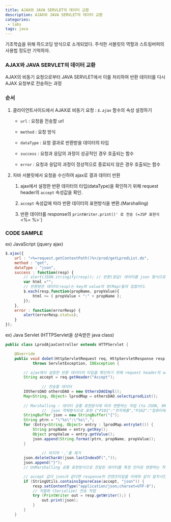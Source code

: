 ```yaml
---
title: AJAX와 JAVA SERVLET의 데이터 교환
description: AJAX와 JAVA SERVLET의 데이터 교환
categories:
 - labs
tags: java
---
```


기초학습을 위해 하드코딩 방식으로 소개되었다. 주석한 서블릿의 역할과 스트링버퍼의 사용법 정도만 기억하자.

### AJAX와 JAVA SERVLET의 데이터 교환
AJAX의 비동기 요청으로부터 JAVA SERVLET에서 이를 처리하여 반환 데이터를 다시 AJAX 요청부로 전송하는 과정

### 순서
1. 클라이언트사이드에서 AJAX로 비동기 요청
 : *`$.ajax`* 함수의 속성 설정하기
	- `url` : 요청을 전송할 url

	- `method` : 요청 방식

	- `dataType` : 요청 결과로 반환받을 데이터의 타입
	
	- `success` : 요청과 응답의 과정이 성공적인 경우 호출되는 함수
	
	- `error` : 요청과 응답의 과정이 정상적으로 종료되지 않은 경우 호출되는 함수
	
2. 자바 서블릿에서 요청을 수신하여 ajax로 결과 데이터 반환
	
    1. ajax에서 설정한 반환 데이터의 타입(dataType)을 확인하기 위해 request header의 `accept` 속성값을 확인.
    
    2. `accept` 속성값에 따라 반환 데이터의 표현방식을 변환.(Marshalling)
    
    3. 반환 데이터를 response의 `printWriter.print()' 로 전송 (=JSP 표현식 `<%= %>`)

### CODE SAMPLE
ex) JavaScript (jquery ajax)
````javascript
$.ajax({
    url : "<%=request.getContextPath()%>/prod/getLprodList.do", 
    method : "get",
    dataType : "json",
    success : function(resp) {
        // alert(JSON.stringify(resp)); // 반환(응답) 데이터를 json 형식으로 변환하여 확인
        var html =""; 
        // 반환받은 데이터(resp)는 key와 value의 쌍(Map)들의 집합이다.
        $.each(resp,function(propName, propValue){
            html += ( propValue + ":" + propName );
        });
    },
    error : function(errorResp) {
        alert(errorResp.status);
    }
});

````

ex) Java Servlet (HTTPServlet을 상속받은 java class)
````java
public class LprodAjaxController extends HTTPServlet {

	@Override
	public void doGet(HttpServletRequest req, HttpServletResponse resp) // ajax 요청 방식과 동일한 메소드 오버라이드
			throws ServletException, IOException {

		// ajax에서 설정한 반환 데이터의 타입을 확인하기 위해 request header의 accept 값을 확인한다.
		String accept = req.getHeader("Accept");
		
                // 전송할 데이터
		IOthersDAO othersDAO = new OthersDAOImpl();
		Map<String, Object> lprodMap = othersDAO.selectLprodList(); 
        
		// Marshalling : 데이터 공통 표현방식에 따라 변환하는 작업 (to JSON, XML...)
                //  json 객체형식으로 표현 {"P101":"전자제품","P102":"컴퓨터제품",...}
		StringBuffer json = new StringBuffer("{");
		String ptrn = "\"%s\":\"%s\",";
		for (Entry<String, Object> entry : lprodMap.entrySet()) {
			String propName = entry.getKey();
			Object propValue = entry.getValue();
			json.append(String.format(ptrn, propName, propValue));
		}
		
                // 마지막 ','를 제거
		json.deleteCharAt(json.lastIndexOf(","));
		json.append("}");
		// UnMarshalling 공통 표현방식으로 전달된 데이터를 특정 언어로 변환하는 작업(from JSON, XML)

		// accept 값이 json과 같다면 response의 컨텐츠타입을 아래와 같이 일치시킨다.
		if (StringUtils.containsIgnoreCase(accept, "json")) {
			resp.setContentType("application/json;charset=UTF-8");
			// 직렬화 (Serialize) 전송 작업
			try (PrintWriter out = resp.getWriter();) {
				out.print(json);
			}
		}
	}
````